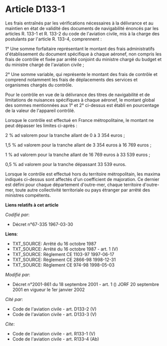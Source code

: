 # Article D133-1

Les frais entraînés par les vérifications nécessaires à la délivrance et au maintien en état de validité des documents de
navigabilité énoncés par les articles R. 133-1 et R. 133-2 du code de l'aviation civile, mis à la charge des postulants par
l'article R. 133-4, comprennent : 

1° Une somme forfaitaire représentant le montant des frais administratifs d'établissement du document spécifique à chaque
aéronef, non compris les frais de contrôle et fixée par arrêté conjoint du ministre chargé du budget et du ministre chargé de
l'aviation civile ; 

2° Une somme variable, qui représente le montant des frais de contrôle et comprend notamment les frais de déplacements des
services et organismes chargés du contrôle. 

Pour le contrôle en vue de la délivrance des titres de navigabilité et de limitations de nuisances spécifiques à chaque
aéronef, le montant global des sommes mentionnées aux 1° et 2° ci-dessus est établi en pourcentage de la valeur de l'appareil
contrôlé. 

Lorsque le contrôle est effectué en France métropolitaine, le montant ne peut dépasser les limites ci-après : 

2 % ad valorem pour la tranche allant de 0 à 3 354 euros ; 

1,5 % ad valorem pour la tranche allant de 3 354 euros à 16 769 euros ; 

1 % ad valorem pour la tranche allant de 16 769 euros à 33 539 euros ; 

0,5 % ad valorem pour la tranche dépassant 33 539 euros. 

Lorsque le contrôle est effectué hors du territoire métropolitain, les maxima indiqués ci-dessus sont affectés d'un
coefficient de majoration. Ce dernier est défini pour chaque département d'outre-mer, chaque territoire d'outre-mer, toute
autre collectivité territoriale ou pays étranger par arrêté des ministres compétents.

**Liens relatifs à cet article**

_Codifié par_:

  - Décret n°67-335 1967-03-30

**Liens**:

  - TXT_SOURCE: Arrêté du 16 octobre 1987
  - TXT_SOURCE: Arrêté du 16 octobre 1987 - art. 1 (V)
  - TXT_SOURCE: Règlement CE 1103-97 1997-06-17
  - TXT_SOURCE: Règlement CE 2866-98 1998-12-31
  - TXT_SOURCE: Règlement CE 974-98 1998-05-03

_Modifié par_:

  - Décret n°2001-861 du 18 septembre 2001 - art. 1 () JORF 20 septembre 2001 en vigueur le 1er janvier 2002

_Cité par_:

  - Code de l'aviation civile - art. D133-2 (V)
  - Code de l'aviation civile - art. D133-3 (V)

_Cite_:

  - Code de l'aviation civile - art. R133-1 (V)
  - Code de l'aviation civile - art. R133-4 (Ab)

